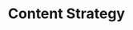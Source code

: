 ---
title: "Content Strategy"
introduction: "Insight into how I worked out how to talk to my audience and ensure they found the information they were looking for."
permalink: "about/content-strategy/"
layout: "content-strategy/page.html"
eleventyNavigation:
  key: Content Strategy
  parent: About
---